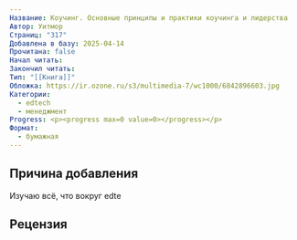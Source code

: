 ```yaml
---
Название: Коучинг. Основные принципы и практики коучинга и лидерства
Автор: Уитмор
Страниц: "317"
Добавлена в базу: 2025-04-14
Прочитана: false
Начал читать: 
Закончил читать: 
Тип: "[[Книга]]"
Обложка: https://ir.ozone.ru/s3/multimedia-7/wc1000/6842896603.jpg
Категории:
  - edtech
  - менеджмент
Progress: <p><progress max=0 value=0></progress></p>
Формат:
  - бумажная
---
```

## Причина добавления

Изучаю всё, что вокруг edte

## Рецензия
